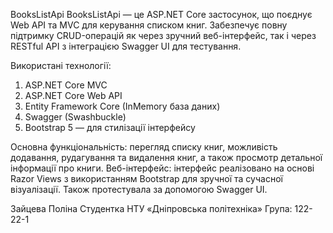 BooksListApi
BooksListApi — це ASP.NET Core застосунок, що поєднує Web API та MVC для керування списком книг. Забезпечує повну підтримку CRUD-операцій як через зручний веб-інтерфейс, так і через RESTful API з інтеграцією Swagger UI для тестування.

Використані технології:
1. ASP.NET Core MVC
2. ASP.NET Core Web API
3. Entity Framework Core (InMemory база даних)
4. Swagger (Swashbuckle)
5. Bootstrap 5 — для стилізації інтерфейсу

Основна функціональність: перегляд списку книг, можливість додавання, рудагування та видалення книг, а також просмотр детальної інформації про книги.
Веб-інтерфейс: інтерфейс реалізовано на основі Razor Views з використанням Bootstrap для зручної та сучасної візуалізації.
Також протестувала за допомогою Swagger UI.

Зайцева Поліна
Студентка НТУ «Дніпровська політехніка»
Група: 122-22-1
